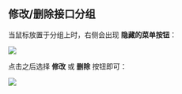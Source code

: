## 修改/删除接口分组
当鼠标放置于分组上时，右侧会出现 **隐藏的菜单按钮**：

![](http://data.eolinker.com/course/mgQlIYY442ea7fdd6f8ad3583bde397b9dce1331ad6a302)

点击之后选择 **修改** 或 **删除** 按钮即可：

![](http://data.eolinker.com/course/hFq6QYi3b566b9c8a951e3a787c41382be5bdb19014b152)